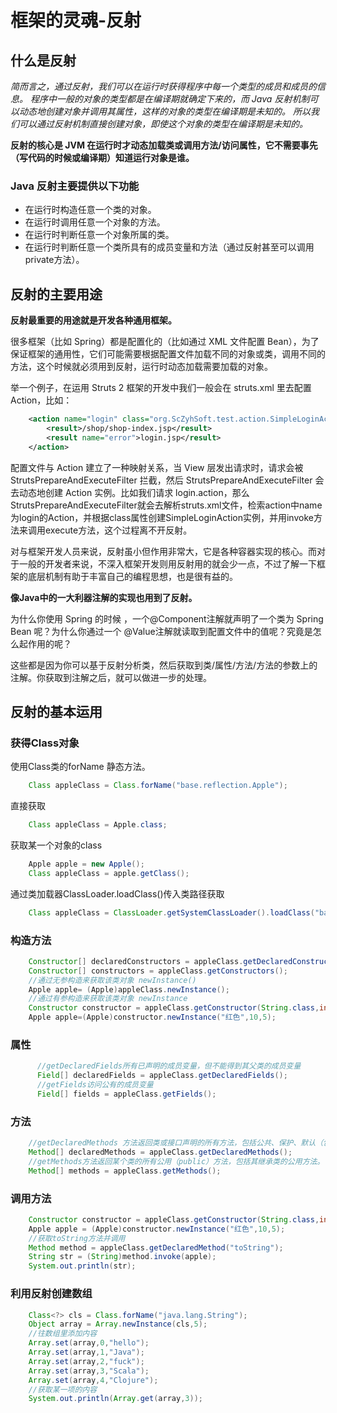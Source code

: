 # 框架的灵魂-反射

  
## 什么是反射
*简而言之，通过反射，我们可以在运行时获得程序中每一个类型的成员和成员的信息。
程序中一般的对象的类型都是在编译期就确定下来的，而 Java 反射机制可以动态地创建对象并调用其属性，这样的对象的类型在编译期是未知的。
所以我们可以通过反射机制直接创建对象，即使这个对象的类型在编译期是未知的。*

**反射的核心是 JVM 在运行时才动态加载类或调用方法/访问属性，它不需要事先（写代码的时候或编译期）知道运行对象是谁。**
### Java 反射主要提供以下功能
* 在运行时构造任意一个类的对象。
* 在运行时调用任意一个对象的方法。
* 在运行时判断任意一个对象所属的类。
* 在运行时判断任意一个类所具有的成员变量和方法（通过反射甚至可以调用private方法）。

## 反射的主要用途
**反射最重要的用途就是开发各种通用框架。**

很多框架（比如 Spring）都是配置化的（比如通过 XML 文件配置 Bean），为了保证框架的通用性，它们可能需要根据配置文件加载不同的对象或类，调用不同的方法，这个时候就必须用到反射，运行时动态加载需要加载的对象。

举一个例子，在运用 Struts 2 框架的开发中我们一般会在 struts.xml 里去配置 Action，比如：
```xml
    <action name="login" class="org.ScZyhSoft.test.action.SimpleLoginAction" method="execute">
        <result>/shop/shop-index.jsp</result>
        <result name="error">login.jsp</result>
    </action>
```
配置文件与 Action 建立了一种映射关系，当 View 层发出请求时，请求会被 StrutsPrepareAndExecuteFilter 拦截，然后 StrutsPrepareAndExecuteFilter 会去动态地创建 Action 实例。比如我们请求 login.action，那么 StrutsPrepareAndExecuteFilter就会去解析struts.xml文件，检索action中name为login的Action，并根据class属性创建SimpleLoginAction实例，并用invoke方法来调用execute方法，这个过程离不开反射。

对与框架开发人员来说，反射虽小但作用非常大，它是各种容器实现的核心。而对于一般的开发者来说，不深入框架开发则用反射用的就会少一点，不过了解一下框架的底层机制有助于丰富自己的编程思想，也是很有益的。

**像Java中的一大利器注解的实现也用到了反射。**

为什么你使用 Spring 的时候 ，一个@Component注解就声明了一个类为 Spring Bean 呢？为什么你通过一个 @Value注解就读取到配置文件中的值呢？究竟是怎么起作用的呢？

这些都是因为你可以基于反射分析类，然后获取到类/属性/方法/方法的参数上的注解。你获取到注解之后，就可以做进一步的处理。

## 反射的基本运用
### 获得Class对象
使用Class类的forName 静态方法。

```java
    Class appleClass = Class.forName("base.reflection.Apple");
```
直接获取

```java
    Class appleClass = Apple.class;
```

获取某一个对象的class

```java
    Apple apple = new Apple();
    Class appleClass = apple.getClass();
```
通过类加载器ClassLoader.loadClass()传入类路径获取

```java
    Class appleClass = ClassLoader.getSystemClassLoader().loadClass("base.reflection.Apple");
```
### 构造方法
```java
    Constructor[] declaredConstructors = appleClass.getDeclaredConstructors();
    Constructor[] constructors = appleClass.getConstructors();
    //通过无参构造来获取该类对象 newInstance()
    Apple apple= (Apple)appleClass.newInstance();
    //通过有参构造来获取该类对象 newInstance
    Constructor constructor = appleClass.getConstructor(String.class,int.class,int.class);
    Apple apple=(Apple)constructor.newInstance("红色",10,5);
```
### 属性
```java
      //getDeclaredFields所有已声明的成员变量，但不能得到其父类的成员变量
      Field[] declaredFields = appleClass.getDeclaredFields();
      //getFields访问公有的成员变量
      Field[] fields = appleClass.getFields();
```
### 方法
```java
    //getDeclaredMethods 方法返回类或接口声明的所有方法，包括公共、保护、默认（包）访问和私有方法，但不包括继承的方法。
    Method[] declaredMethods = appleClass.getDeclaredMethods();
    //getMethods方法返回某个类的所有公用（public）方法，包括其继承类的公用方法。
    Method[] methods = appleClass.getMethods();
```
### 调用方法
```java
    Constructor constructor = appleClass.getConstructor(String.class,int.class,int.class);
    Apple apple = (Apple)constructor.newInstance("红色",10,5);
    //获取toString方法并调用
    Method method = appleClass.getDeclaredMethod("toString");
    String str = (String)method.invoke(apple);
    System.out.println(str);
```
### 利用反射创建数组
```java
    Class<?> cls = Class.forName("java.lang.String");
    Object array = Array.newInstance(cls,5);
    //往数组里添加内容
    Array.set(array,0,"hello");
    Array.set(array,1,"Java");
    Array.set(array,2,"fuck");
    Array.set(array,3,"Scala");
    Array.set(array,4,"Clojure");
    //获取某一项的内容
    System.out.println(Array.get(array,3));
```
